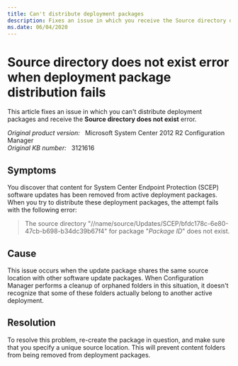 ```yaml
---
title: Can't distribute deployment packages
description: Fixes an issue in which you receive the Source directory does not exist error when you distribute deployment packages.
ms.date: 06/04/2020
---
```

# Source directory does not exist error when deployment package distribution fails

This article fixes an issue in which you can't distribute deployment packages and receive the **Source directory does not exist** error.

_Original product version:_ &nbsp; Microsoft System Center 2012 R2 Configuration Manager  
_Original KB number:_ &nbsp; 3121616

## Symptoms

You discover that content for System Center Endpoint Protection (SCEP) software updates has been removed from active deployment packages. When you try to distribute these deployment packages, the attempt fails with the following error:

> The source directory "//name/source/Updates/SCEP/bfdc178c-6e80-47cb-b698-b34dc39b67f4" for package "*Package ID*" does not exist.

## Cause

This issue occurs when the update package shares the same source location with other software update packages. When Configuration Manager performs a cleanup of orphaned folders in this situation, it doesn't recognize that some of these folders actually belong to another active deployment.

## Resolution

To resolve this problem, re-create the package in question, and make sure that you specify a unique source location. This will prevent content folders from being removed from deployment packages.
